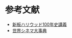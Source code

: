 

# 参考文献
- [新板ハリウッド100年史講義](https://www.amazon.co.jp/dp/458285849X)
- [世界シネマ大事典](https://www.amazon.co.jp/dp/4385162328)
